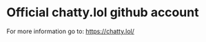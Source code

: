 # Official chatty.lol github account

For more information go to:
https://chatty.lol/

<!---
chatty-lol/chatty-lol is a ✨ special ✨ repository because its `README.md` (this file) appears on your GitHub profile.
You can click the Preview link to take a look at your changes.
--->
